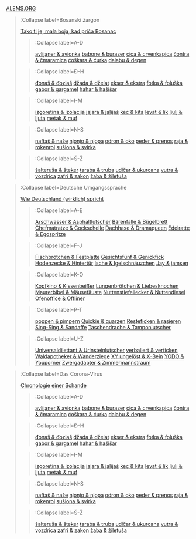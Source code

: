[ALEMS.ORG](/)

> :Collapse label=Bosanski žargon
>
> [Tako ti je, mala boja, kad priča Bosanac](/docs/bosanski-zargon)
> > :Collapse label=A-D
> >
> > [avlijaner & avionka](/docs/bosanski-zargon/a-d/avlijaner-avionka)
> > [babone & burazer](/docs/bosanski-zargon/a-d/babone-burazer)
> > [cica & crvenkapica](/docs/bosanski-zargon/a-d/cica-crvenkapica)
> > [čontra & čmaramica](/docs/bosanski-zargon/a-d/contra-cmaramica)
> > [ćoškara & ćurka](/docs/bosanski-zargon/a-d/coskara-curka)
> > [dalabu & degen](/docs/bosanski-zargon/a-d/dalabu-degen)
>
> > :Collapse label=Đ-H
> >
> > [đonaš & đozlaš](/docs/bosanski-zargon/dj-h/djonas-djozlas)
> > [džada & dželat](/docs/bosanski-zargon/dj-h/dzada-dzelat)
> > [ekser & ekstra](/docs/bosanski-zargon/dj-h/ekser-ekstra)
> > [fotka & foluška](/docs/bosanski-zargon/dj-h/fotka-foluska)
> > [gabor & gargamel](/docs/bosanski-zargon/dj-h/gabor-gargamel)
> > [hahar & hašišar](/docs/bosanski-zargon/dj-h/hahar-hasisar)
>
> > :Collapse label=I-M
> >
> > [izgoretina & izolacija](/docs/bosanski-zargon/i-m/izgoretina-izolacija)
> > [jajara & jalijaš](/docs/bosanski-zargon/i-m/jajara-jalijas)
> > [kec & kita](/docs/bosanski-zargon/i-m/kec-kita)
> > [levat & lik](/docs/bosanski-zargon/i-m/levat-lik)
> > [ljulj & ljuta](/docs/bosanski-zargon/i-m/ljulj-ljuta)
> > [metak & muf](/docs/bosanski-zargon/i-m/metak-muf)
>
> > :Collapse label=N-S
> >
> > [naftaš & naže](/docs/bosanski-zargon/n-s/naftas-naze)
> > [njonjo & njopa](/docs/bosanski-zargon/n-s/njonjo-njopa)
> > [odron & oko](/docs/bosanski-zargon/n-s/odron-oko)
> > [peder & prenos](/docs/bosanski-zargon/n-s/peder-prenos)
> > [raja & rokenrol](/docs/bosanski-zargon/n-s/raja-rokenrol)
> > [sušiona & svirka](/docs/bosanski-zargon/n-s/susiona-svirka)
>
> > :Collapse label=Š-Ž
> >
> > [šalteruša & šteker](/docs/bosanski-zargon/ss-zz/salterusa-steker)
> > [taraba & truba](/docs/bosanski-zargon/ss-zz/taraba-truba)
> > [udičar & ukurcana](/docs/bosanski-zargon/ss-zz/udicar-ukurcana)
> > [vutra & vozdrica](/docs/bosanski-zargon/ss-zz/vutra-vozdrica)
> > [zafri & zakon](/docs/bosanski-zargon/ss-zz/zafri-zakon)
> > [žaba & žiletuša](/docs/bosanski-zargon/ss-zz/zaba-ziletusa)

> :Collapse label=Deutsche Umgangssprache
>
> [Wie Deutschland (wirklich) spricht](/docs/deutsche-umgangssprache)
> > :Collapse label=A-E
> >
> > [Arschwasser & Asphaltlutscher](/docs/deutsche-umgangssprache/a-e/arschwasser-asphaltlutscher)
> > [Bärenfalle & Bügelbrett](/docs/deutsche-umgangssprache/a-e/baerenfalle-buegelbrett)
> > [Chefmatratze & Cockschelle](/docs/deutsche-umgangssprache/a-e/chefmatratze-cockschelle)
> > [Dachhase & Dramaqueen](/docs/deutsche-umgangssprache/a-e/dachhase-dramaqueen)
> > [Edelratte & Egospritze](/docs/deutsche-umgangssprache/a-e/edelratte-egospritze)
>
> > :Collapse label=F-J
> >
> > [Fischbrötchen & Festplatte](/docs/deutsche-umgangssprache/f-j/fischbroetchen-festplatte)
> > [Gesichtsfünf & Genickfick](/docs/deutsche-umgangssprache/f-j/gesichtsfuenf-genickfick)
> > [Hodenzecke & Hintertür](/docs/deutsche-umgangssprache/f-j/hodenzecke-hintertuer)
> > [Ische & Igelschnäuzchen](/docs/deutsche-umgangssprache/f-j/ische-igelschnaeuzchen)
> > [Jay & jamsen](/docs/deutsche-umgangssprache/f-j/jay-jamsen)
>
> > :Collapse label=K-O
> >
> > [Kopfkino & Kissenbeißer](/docs/deutsche-umgangssprache/k-o/kopfkino-kissenbeisser)
> > [Lungenbrötchen & Liebesknochen](/docs/deutsche-umgangssprache/k-o/lungenbroetchen-liebesknochen)
> > [Maurerbibel & Mäusefäuste](/docs/deutsche-umgangssprache/k-o/maurerbibel-maeusefaeuste)
> > [Nuttenstiefellecker & Nuttendiesel](/docs/deutsche-umgangssprache/k-o/nuttenstiefellecker-nuttendiesel)
> > [Ofenoffice & Offliner](/docs/deutsche-umgangssprache/k-o/ofenoffice-offliner)
>
> > :Collapse label=P-T
> >
> > [poppen & pimpern](/docs/deutsche-umgangssprache/p-t/poppen-pimpern)
> > [Qui­ckie & quar­zen](/docs/deutsche-umgangssprache/p-t/quickie-quarzen)
> > [Resteficken & rasieren](/docs/deutsche-umgangssprache/p-t/resteficken-rasieren)
> > [Sing-Sing & Sandaffe](/docs/deutsche-umgangssprache/p-t/sing-sing-sandaffe)
> > [Taschendrache & Tamponlutscher](/docs/deutsche-umgangssprache/p-t/taschendrache-tamponlutscher)
>
> > :Collapse label=U-Z
> >
> > [Universaldilettant & Urinsteinlutscher](/docs/deutsche-umgangssprache/u-z/universaldilettant-urinsteinlutscher)
> > [verballert & verticken](/docs/deutsche-umgangssprache/u-z/verballert-verticken)
> > [Waldapotheker & Wanderziege](/docs/deutsche-umgangssprache/u-z/waldapotheker-wanderziege)
> > [XY ungelöst & X-Bein](/docs/deutsche-umgangssprache/u-z/xy-ungeloest-x-bein)
> > [YODO & Youporner](/docs/deutsche-umgangssprache/u-z/yodo-youporner)
> > [Zwergadapter & Zimmermannstraum](/docs/deutsche-umgangssprache/u-z/zwergadapter-zehentanga)

> :Collapse label=Das Corona-Virus
>
> [Chronologie einer Schande](/docs/corona-chronik/)
> > :Collapse label=A-D
> >
> > [avlijaner & avionka](/docs/bosanski-zargon/a-d/avlijaner-avionka)
> > [babone & burazer](/docs/bosanski-zargon/a-d/babone-burazer)
> > [cica & crvenkapica](/docs/bosanski-zargon/a-d/cica-crvenkapica)
> > [čontra & čmaramica](/docs/bosanski-zargon/a-d/contra-cmaramica)
> > [ćoškara & ćurka](/docs/bosanski-zargon/a-d/coskara-curka)
> > [dalabu & degen](/docs/bosanski-zargon/a-d/dalabu-degen)
>
> > :Collapse label=Đ-H
> >
> > [đonaš & đozlaš](/docs/bosanski-zargon/dj-h/djonas-djozlas)
> > [džada & dželat](/docs/bosanski-zargon/dj-h/dzada-dzelat)
> > [ekser & ekstra](/docs/bosanski-zargon/dj-h/ekser-ekstra)
> > [fotka & foluška](/docs/bosanski-zargon/dj-h/fotka-foluska)
> > [gabor & gargamel](/docs/bosanski-zargon/dj-h/gabor-gargamel)
> > [hahar & hašišar](/docs/bosanski-zargon/dj-h/hahar-hasisar)
>
> > :Collapse label=I-M
> >
> > [izgoretina & izolacija](/docs/bosanski-zargon/i-m/izgoretina-izolacija)
> > [jajara & jalijaš](/docs/bosanski-zargon/i-m/jajara-jalijas)
> > [kec & kita](/docs/bosanski-zargon/i-m/kec-kita)
> > [levat & lik](/docs/bosanski-zargon/i-m/levat-lik)
> > [ljulj & ljuta](/docs/bosanski-zargon/i-m/ljulj-ljuta)
> > [metak & muf](/docs/bosanski-zargon/i-m/metak-muf)
>
> > :Collapse label=N-S
> >
> > [naftaš & naže](/docs/bosanski-zargon/n-s/naftas-naze)
> > [njonjo & njopa](/docs/bosanski-zargon/n-s/njonjo-njopa)
> > [odron & oko](/docs/bosanski-zargon/n-s/odron-oko)
> > [peder & prenos](/docs/bosanski-zargon/n-s/peder-prenos)
> > [raja & rokenrol](/docs/bosanski-zargon/n-s/raja-rokenrol)
> > [sušiona & svirka](/docs/bosanski-zargon/n-s/susiona-svirka)
>
> > :Collapse label=Š-Ž
> >
> > [šalteruša & šteker](/docs/bosanski-zargon/ss-zz/salterusa-steker)
> > [taraba & truba](/docs/bosanski-zargon/ss-zz/taraba-truba)
> > [udičar & ukurcana](/docs/bosanski-zargon/ss-zz/udicar-ukurcana)
> > [vutra & vozdrica](/docs/bosanski-zargon/ss-zz/vutra-vozdrica)
> > [zafri & zakon](/docs/bosanski-zargon/ss-zz/zafri-zakon)
> > [žaba & žiletuša](/docs/bosanski-zargon/ss-zz/zaba-ziletusa)